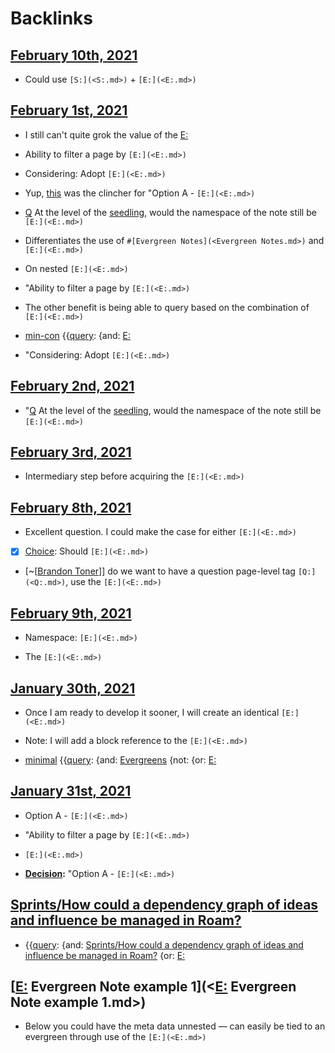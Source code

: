 
# Backlinks
## [February 10th, 2021](<February 10th, 2021.md>)
- Could use `[S:](<S:.md>)` + `[E:](<E:.md>)`

## [February 1st, 2021](<February 1st, 2021.md>)
- I still can't quite grok the value of the [E:](<E:.md>)

- Ability to filter a page by `[E:](<E:.md>)`

- Considering: Adopt `[E:](<E:.md>)`

- Yup, [this](((QKH6Nx7jZ))) was the clincher for "Option A - `[E:](<E:.md>)`

- [Q](<Q.md>) At the level of the [seedling]([seedlings](<seedlings.md>)), would the namespace of the note still be `[E:](<E:.md>)`

- Differentiates the use of `#[Evergreen Notes](<Evergreen Notes.md>)` and `[E:](<E:.md>)`

- On nested `[E:](<E:.md>)`

- "Ability to filter a page by `[E:](<E:.md>)`

- The other benefit is being able to query based on the combination of `[E:](<E:.md>)`

- [min-con](<min-con.md>) {{[query](<query.md>): {and: [E:](<E:.md>)

- "Considering: Adopt `[E:](<E:.md>)`

## [February 2nd, 2021](<February 2nd, 2021.md>)
- "[Q](<Q.md>) At the level of the [seedling]([seedlings](<seedlings.md>)), would the namespace of the note still be `[E:](<E:.md>)`

## [February 3rd, 2021](<February 3rd, 2021.md>)
- Intermediary step before acquiring the `[E:](<E:.md>)`

## [February 8th, 2021](<February 8th, 2021.md>)
- Excellent question. I could make the case for either `[E:](<E:.md>)`

- [x] [Choice](<Choice.md>): Should `[E:](<E:.md>)`

- [~[[Brandon Toner](<~[[Brandon Toner.md>)]] do we want to have a question page-level tag `[Q:](<Q:.md>)`, use the `[E:](<E:.md>)`

## [February 9th, 2021](<February 9th, 2021.md>)
- Namespace: `[E:](<E:.md>)`

- The `[E:](<E:.md>)`

## [January 30th, 2021](<January 30th, 2021.md>)
- Once I am ready to develop it sooner, I will create an identical `[E:](<E:.md>)`

- Note: I will add a block reference to the `[E:](<E:.md>)`

- [minimal](<minimal.md>) {{[query](<query.md>): {and: [Evergreens](<Evergreens.md>) {not: {or: [E:](<E:.md>)

## [January 31st, 2021](<January 31st, 2021.md>)
- Option A - `[E:](<E:.md>)`

- "Ability to filter a page by `[E:](<E:.md>)`

- `[E:](<E:.md>)`

- **[Decision](<Decision.md>):** "Option A - `[E:](<E:.md>)`

## [Sprints/How could a dependency graph of ideas and influence be managed in Roam?](<Sprints/How could a dependency graph of ideas and influence be managed in Roam?.md>)
- {{[query](<query.md>): {and: [Sprints/How could a dependency graph of ideas and influence be managed in Roam?](<Sprints/How could a dependency graph of ideas and influence be managed in Roam?.md>) {or: [E:](<E:.md>)

## [[E:](<[E:.md>) Evergreen Note example 1](<[E:](<E:.md>) Evergreen Note example 1.md>)
- Below you could have the meta data unnested — can easily be tied to an evergreen through use of the `[E:](<E:.md>)`


